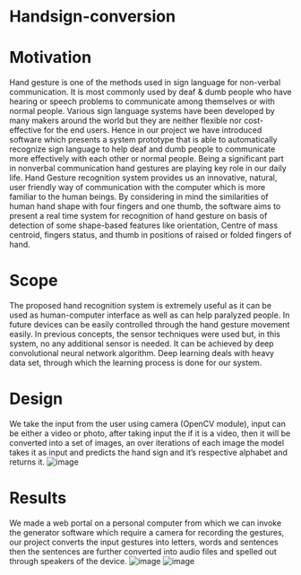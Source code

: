 # Handsign-conversion
# Motivation
Hand gesture is one of the methods used in sign language for non-verbal communication. It is most commonly used by deaf & dumb people who have hearing or speech problems to communicate among themselves or with normal people. Various sign language systems have been developed by many makers around the world but they are neither flexible nor cost-effective for the end users. Hence in our project we have introduced software which presents a system prototype that is able to automatically recognize sign language to help deaf and dumb people to communicate more effectively with each other or normal people. Being a significant part in nonverbal communication hand gestures are playing key role in our daily life. Hand Gesture recognition system provides us an innovative, natural, user friendly way of communication with the computer which is more familiar to the human beings. By considering in mind the similarities of human hand shape with four fingers and one thumb, the software aims to present a real time system for recognition of hand gesture on basis of detection of some shape-based features like orientation, Centre of mass centroid, fingers status, and thumb in positions of raised or folded fingers of hand.
# Scope
The proposed hand recognition system is extremely useful as it can be used as human-computer interface as well as can help paralyzed people. In future devices can be easily controlled through the hand gesture movement easily. In previous concepts, the sensor techniques were used but, in this system, no any additional sensor is needed. It can be achieved by deep convolutional neural network algorithm. Deep learning deals with heavy data set, through which the learning process is done for our system.
# Design
We take the input from the user using camera (OpenCV module), input can be either a video or photo, after taking input the if it is a video, then it will be converted into a set of images, an over iterations of each image the model takes it as input and predicts the hand sign and it’s respective alphabet and returns it.
![image](https://user-images.githubusercontent.com/59287899/154499412-f6fa93ee-ba83-4066-8197-58235cda5c6e.png)
# Results
We made a web portal on a personal computer from which we can invoke the generator software which require a camera for recording the gestures, our project converts the input gestures into letters, words and sentences then the sentences are further converted into audio files and spelled out through speakers of the device.
![image](https://user-images.githubusercontent.com/59287899/154499599-eeb6b9b4-55b8-49f7-9393-675f29f6dcf1.png)
![image](https://user-images.githubusercontent.com/59287899/154499613-2f48c469-3b5c-4c08-aaef-074346bf0d6d.png)
